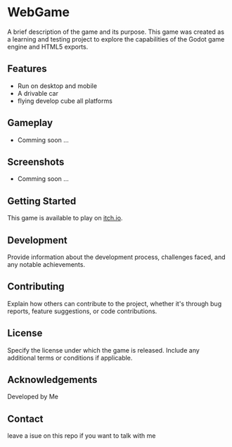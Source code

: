 # WebGame

A brief description of the game and its purpose. This game was created as a learning and testing project to explore the capabilities of the Godot game engine and HTML5 exports.

## Features

- Run on desktop and mobile
- A drivable car
- flying develop cube all platforms

## Gameplay

- Comming soon ...

## Screenshots

- Comming soon ...

## Getting Started

This game is available to play on [itch.io](https://javirs200.itch.io/test-web-godot).

## Development

Provide information about the development process, challenges faced, and any notable achievements.

## Contributing

Explain how others can contribute to the project, whether it's through bug reports, feature suggestions, or code contributions.

## License

Specify the license under which the game is released. Include any additional terms or conditions if applicable.

## Acknowledgements

Developed by Me

## Contact

leave a isue on this repo if you want to talk with me
